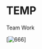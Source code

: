 # TEMP
Team Work

[![666](https://github.com/424635328/2025.05.03_images/blob/main/1abf770f3f5c6514bc312b64fe9168afd5cba7a087284f9d9.jpg)]
